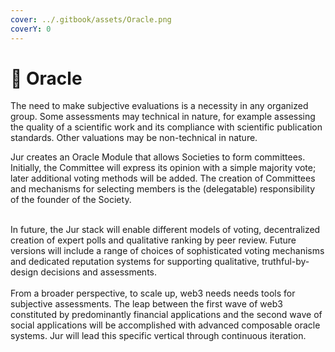 ```yaml
---
cover: ../.gitbook/assets/Oracle.png
coverY: 0
---
```


# 🧙 Oracle

The need to make subjective evaluations is a necessity in any organized group. Some assessments may technical in nature, for example assessing the quality of a scientific work and its compliance with scientific publication standards. Other valuations may be non-technical in nature.

Jur creates an Oracle Module that allows Societies to form committees. Initially, the Committee will express its opinion with a simple majority vote; later additional voting methods will be added. The creation of Committees and mechanisms for selecting members is the (delegatable) responsibility of the founder of the Society.

\
In future, the Jur stack will enable different models of voting, decentralized creation of expert polls and qualitative ranking by peer review. Future versions will include a range of choices of sophisticated voting mechanisms and dedicated reputation systems for supporting qualitative, truthful-by-design decisions and assessments.\
\
From a broader perspective, to scale up, web3 needs needs tools for subjective assessments. The leap between the first wave of web3 constituted by predominantly financial applications and the second wave of social applications will be accomplished with advanced composable oracle systems. Jur will lead this specific vertical through continuous iteration.
